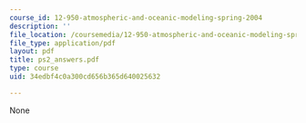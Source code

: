 ```yaml
---
course_id: 12-950-atmospheric-and-oceanic-modeling-spring-2004
description: ''
file_location: /coursemedia/12-950-atmospheric-and-oceanic-modeling-spring-2004/34edbf4c0a300cd656b365d640025632_ps2_answers.pdf
file_type: application/pdf
layout: pdf
title: ps2_answers.pdf
type: course
uid: 34edbf4c0a300cd656b365d640025632

---
```

None